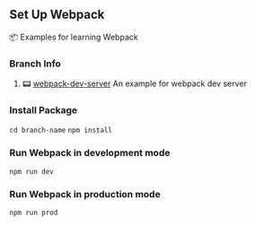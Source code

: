 ## Set Up Webpack
:package: Examples for learning Webpack

### Branch Info

1. :pager: [webpack-dev-server](https://github.com/imranhsayed/webpack-app/tree/webpack-dev-server) An example for webpack dev server

### Install Package
`cd branch-name` 
`npm install`

### Run Webpack in development mode
`npm run dev`

### Run Webpack in production mode
`npm run prod`
